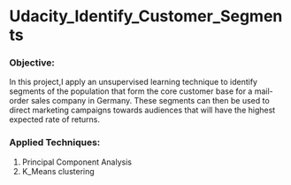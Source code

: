 # Udacity_Identify_Customer_Segments

### Objective:
In this project,I apply an unsupervised learning technique to identify segments of the population that form the core customer base 
for a mail-order sales company in Germany. 
These segments can then be used to direct marketing campaigns towards audiences that will have the highest expected rate of returns. 

### Applied Techniques:
1) Principal Component Analysis
2) K_Means clustering 


